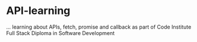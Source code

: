 # API-learning
... learning about APIs, fetch, promise and callback as part of Code Institute Full Stack Diploma in Software Development